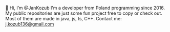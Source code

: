 👋 Hi, I’m @JanKozub
I'm a developer from Poland programming since 2016. My public repositories are just some fun project free to copy or check out. Most of them are made in java, js, ts, C++. Contact me: j.kozub136@gmail.com
